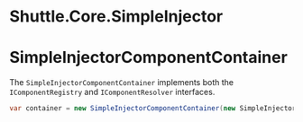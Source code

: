 # Shuttle.Core.SimpleInjector

# SimpleInjectorComponentContainer

The `SimpleInjectorComponentContainer` implements both the `IComponentRegistry` and `IComponentResolver` interfaces.  

~~~c#
var container = new SimpleInjectorComponentContainer(new SimpleInjector.Container());
~~~


